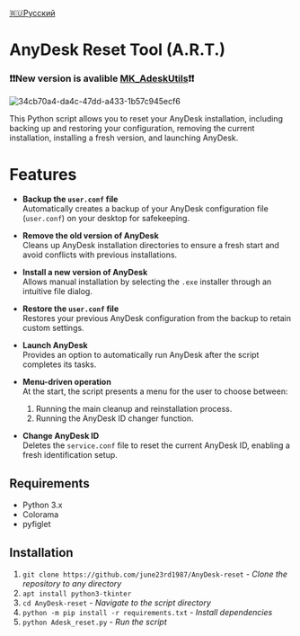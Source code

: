 [🇷🇺Русский](https://github.com/MKultra6969/AnyDesk-reset/blob/main/README.ru.md)

# AnyDesk Reset Tool (A.R.T.)
### ❗❗New version is avalible [MK_AdeskUtils](https://github.com/Project-MKDELTA/MK_ADeskUtils)❗❗
![34cb70a4-da4c-47dd-a433-1b57c945ecf6](https://github.com/user-attachments/assets/1e5b52c6-ad29-43dc-a661-171a96d9af22)




This Python script allows you to reset your AnyDesk installation, including backing up and restoring your configuration, removing the current installation, installing a fresh version, and launching AnyDesk.

# Features

- **Backup the `user.conf` file**  
  Automatically creates a backup of your AnyDesk configuration file (`user.conf`) on your desktop for safekeeping.

- **Remove the old version of AnyDesk**  
  Cleans up AnyDesk installation directories to ensure a fresh start and avoid conflicts with previous installations.

- **Install a new version of AnyDesk**  
  Allows manual installation by selecting the `.exe` installer through an intuitive file dialog.

- **Restore the `user.conf` file**  
  Restores your previous AnyDesk configuration from the backup to retain custom settings.

- **Launch AnyDesk**  
  Provides an option to automatically run AnyDesk after the script completes its tasks.

- **Menu-driven operation**  
  At the start, the script presents a menu for the user to choose between:
  1. Running the main cleanup and reinstallation process.
  2. Running the AnyDesk ID changer function.

- **Change AnyDesk ID**  
  Deletes the `service.conf` file to reset the current AnyDesk ID, enabling a fresh identification setup.


## Requirements
- Python 3.x
- Colorama
- pyfiglet

## Installation

1. `git clone https://github.com/june23rd1987/AnyDesk-reset` - _Clone the repository to any directory_
2. `apt install python3-tkinter`
3. `cd AnyDesk-reset` - _Navigate to the script directory_
4. `python -m pip install -r requirements.txt` - _Install dependencies_
5. `python Adesk_reset.py` - _Run the script_

